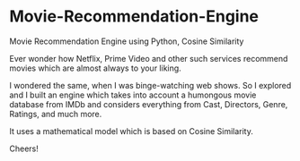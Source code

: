 # Movie-Recommendation-Engine
Movie Recommendation Engine using Python, Cosine Similarity

Ever wonder how Netflix, Prime Video and other such services recommend movies which are almost always to your liking.

I wondered the same, when I was binge-watching web shows. So I explored and I built an engine which takes into account a humongous movie database from IMDb and considers everything from Cast, Directors, Genre, Ratings, and much more.

It uses a mathematical model which is based on Cosine Similarity.

Cheers!
